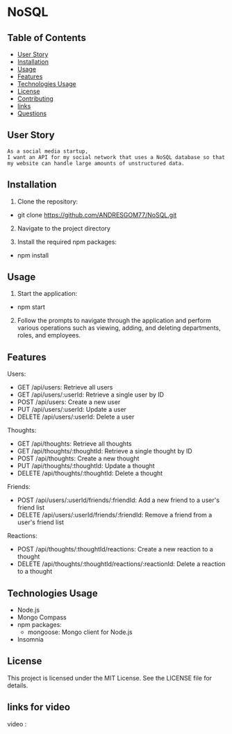 # NoSQL

## Table of Contents

- [User Story](#userStory)
- [Installation](#installation)
- [Usage](#Usage)
- [Features](#features)
- [Technologies Usage](#technologies-usage)
- [License](#license)
- [Contributing](#contributing)
- [links](#links)
- [Questions](#Questions)

## User Story

```
As a social media startup,
I want an API for my social network that uses a NoSQL database so that my website can handle large amounts of unstructured data.
```
## Installation

1. Clone the repository:

- git clone https://github.com/ANDRESGOM77/NoSQL.git

2. Navigate to the project directory

3. Install the required npm packages:

- npm install

## Usage

1. Start the application:

- npm start

2. Follow the prompts to navigate through the application and perform various operations such as viewing, adding, and deleting departments, roles, and employees.

## Features

Users:

 - GET /api/users: Retrieve all users
 - GET /api/users/:userId: Retrieve a single user by ID
 - POST /api/users: Create a new user
 - PUT /api/users/:userId: Update a user
 - DELETE /api/users/:userId: Delete a user

Thoughts:

 - GET /api/thoughts: Retrieve all thoughts
 - GET /api/thoughts/:thoughtId: Retrieve a single thought by ID
 - POST /api/thoughts: Create a new thought
 - PUT /api/thoughts/:thoughtId: Update a thought
 - DELETE /api/thoughts/:thoughtId: Delete a thought

Friends:
 
 - POST /api/users/:userId/friends/:friendId: Add a new friend to a user's friend list
 - DELETE /api/users/:userId/friends/:friendId: Remove a friend from a user's friend list

Reactions:

 - POST /api/thoughts/:thoughtId/reactions: Create a new reaction to a thought
 - DELETE /api/thoughts/:thoughtId/reactions/:reactionId: Delete a reaction to a thought

 ## Technologies Usage

- Node.js
- Mongo Compass
- npm packages:
    - mongoose: Mongo client for Node.js
- Insomnia 

## License

This project is licensed under the MIT License. See the LICENSE file for details.

## links for video 

video :